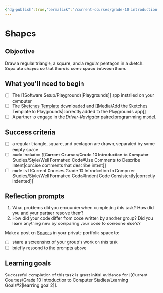 ```yaml
---
{"dg-publish":true,"permalink":"/current-courses/grade-10-introduction-to-computer-studies/tasks/shapes/","tags":["ics2o"],"dgHomeLink":false}
---
```


# Shapes
## Objective
Draw a regular triangle, a square, and a regular pentagon in a sketch. Separate shapes so that there is some space between them.
## What you'll need to begin
- [ ] The [[Software Setup/Playgrounds\|Playgrounds]] app installed on your computer
- [ ] The [Sketches Template](https://www.icloud.com/iclouddrive/030Bsp7EIEhY1TnLkzuz9v76w#Turtle_Sketches_Template_v4-1) downloaded and [[Media/Add the Sketches Template to Playgrounds\|correctly added to the Playgrounds app]]
- [ ]  A partner to engage in the *Driver-Navigator* paired programming model.
## Success criteria
- [ ] a regular triangle, square, and pentagon are drawn, separated by some empty space
- [ ] code includes [[Current Courses/Grade 10 Introduction to Computer Studies/Style/Well Formatted Code#Use Comments to Describe Intent\|concise comments that describe intent]]
- [ ] code is [[Current Courses/Grade 10 Introduction to Computer Studies/Style/Well Formatted Code#Indent Code Consistently\|correctly indented]]
## Reflection prompts
1. What problems did you encounter when completing this task? How did you and your partner resolve them?
2. How did your code differ from code written by another group? Did you learn anything new by comparing your code to someone else's?

Make a post on [Spaces](https://ca.spacesedu.com) in your private portfolio space to:
- [ ] share a screenshot of your group's work on this task
- [ ] briefly respond to the prompts above
## Learning goals
Successful completion of this task is great initial evidence for [[Current Courses/Grade 10 Introduction to Computer Studies/Learning Goals#2\|learning goal 2]].
